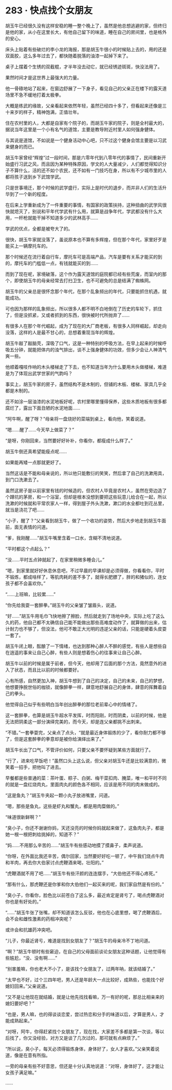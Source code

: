 <link rel="stylesheet" href="../styles/text.css"/>
<h1>283 · 快点找个女朋友</h1>

胡玉牛已经很久没有这样安稳的睡一整个晚上了，虽然是他总想逃避的家，但终归是他的家，从小在这里长大，有他自己留下的味道，睡在自己的房间里，也是格外的安心。

床头上贴着有些破烂的李小龙的海报，那是胡玉牛很小的时候贴上去的，用的还是双面胶，这么多年过去了，都快随着脱落的油漆一起掉下来了。

桌子上摆着个生锈的双截棍，才半年没去动它，就已经锈迹斑斑，快没法用了。

果然时间才是这世界上最强大的力量。

他一骨碌地站了起来，在窗边舒展了一下身子，看见自己的父亲正在楼下的露天道场里不急不缓地打着太极拳。

大概是练武的缘故，父亲看起来依然年轻，虽然已经四十多了，但看起来还像是三十来岁的样子，精神饱满，正值壮年。

住在农村里的人，大都是自家有个院子的，而胡玉牛家的院子，则是全村最大的，据说当年这里是一个小有名气的道馆，主要是教导附近村里人如何强身健体。

与其说是道馆，不如说是一个健身活动中心吧，只不过这个健身会馆主要是以习武来健身的而已。

胡玉牛家曾经“辉煌”过一段时间，那是六零年代到八零年代的事情了，民间重新开始盛行习武之风，而且因为某种特殊原因，学文的人大量减少，人们都觉得知识分子不算什么，活的还不如个农民，还不如有一门技巧在身，所以有不少城市里的人都将孩子送到乡下武馆学武。

只是世事境迁，那个时候的武学盛行，实际上是时代的退步，而并非人们的生活升华到了一个新的程度。

在后来上学重新成为了一件重要的事情，有国家的政策扶持，这种扭曲的武学风很快就熄灭了，别说和平年代学武有什么用，就算是战争年代，学武都没有什么大用，一杆枪就能干掉不知道多少的武林高手……

学武的优点，全都是被夸大了的。

很快，胡玉牛家就没落了，虽说原本也不算有多辉煌，但在那个年代，家里好歹是能买上一辆摩托车的。

那个时候还在流行着自行车，摩托车可是高端产品，汽车是要有关系才能买的到的，摩托车的门槛低一点，有钱就能买的到……

而到了现在呢，家境破落，这个作为露天道馆的庭院都已经有些荒废，而室内的那个，即使胡玉牛的母亲经常去打扫卫生，也不可避免的总是结满了蜘蛛网。

胡玉牛的父亲总是很怀念那个年代，在那个乱象频出的年代，只要能抓住机遇，就能成功。

可也因为那样的乱象频出，所以很多人都不明不白地倒在了历史的车轮下，抓住了，但是没抓紧，又或者抓到的东西，很快被时代所抛弃了……

有很多人在那个年代崛起，成为了现在的大厂商老板，有很多人同样崛起，却走向没落，这样的人是最不甘心的，总想着重现当年的辉煌。

胡玉牛敲了敲脑壳，深吸了口气，这是一种特别的呼吸方法，在早上起来的时候呼吸五分钟，就能把体内的浊气排出，谈不上强身健体的功效，但多少会让人神清气爽一些。

他顺着嘎吱作响的木头楼梯走了下去，也不知道当年为什么要用木头做楼梯，难道是为了体现出武学世家的气韵吗？

事实上，胡玉牛家的房子，虽然结构不是木制的，但铺的木板、楼梯、家具几乎全都是木制的。

还不如涂一层油漆的水泥地板好呢，农村里哪里懂得保养，这些木质地板有很多都腐烂了，露出下面丑陋的水泥地面……

“阿牛啊，醒了呀？”母亲将一盘烧好的菜端到桌上，看向他，笑着说道。

“嗯……醒了……今天早上做菜了？”

“是呀，你刚回来，当然要好好补补，你看你，都瘦成什么样了。”

胡玉牛倒还真希望能瘦点呢……

如果能再矮一点那就更好了。

当然这话是不能和母亲说的，所以他只能敷衍的笑笑，然后拿了自己的洗漱用具，到门口洗漱去了。

虽然这房子是以前家里有钱的时候造的，但农村人毕竟是农村人，虽然在旁边造了个蹲坑的茅房，和一个浴室，但却是根本没想到要把这些玩意儿给合在一起，所以洗漱的时候就和平常农家人一样，得到屋子外头洗漱，漱口的水全都吐到花丛里，就当是浇花了吧……

“小子，醒了？”父亲看到胡玉牛，做了一个收功的姿势，然后大步地走到胡玉牛面前，面无表情的问道。

“爹，我刚醒……”胡玉牛嘴里含着一口水，含糊不清地说道。

“平时都这个点起么？”

“没……平时五点钟就起了，在家里稍微多睡会儿。”

“嗯，到家里就好好休息休息吧，不过早晨的早课却是必须得做，你看看你，平时不锻炼，都成啥样了，等肌肉耗的差不多了，就得长肥膘了，胖的和猪似的，连女孩子都不会喜欢你。”

“……上班嘛，比较累……”

“你先给我耍一套醉拳。”胡玉牛的父亲皱了皱眉头，说道。

“好……”胡玉牛用毛巾飞快地擦了擦脸，然后就走到了场地中央，实际上吃了这么久的药，他自己都不太确信自己能不能做出那些高难度动作了，就算做的出来，估计耐力也不够了，但没法，他可不敢正大光明的违逆父亲的话，只能是硬着头皮耍一套了。

胡玉牛闭上眼，酝酿了一下情绪，也达到那种心醉人不醉的感觉，有些人是想些自在逍遥的事来让自己心醉，有些人则是想着伤心的往事来让自己心醉。

胡玉牛以前的时候是属于前者，但今天，他却用了后面的那个方法，竟然意外的进入了状态，而且比以前的时候都要好。

心有所感，自然更加入神，胡玉牛想到了自己的决定，自己的未来，自己的梦想，他想要挣脱世俗的枷锁，就像醉拳一样，肆意地舒展自己的身体，肆意的挥舞着自己的拳头。

他觉得自己似乎有些明白当年创出醉拳的那位老前辈心中的情绪了。

这一套醉拳，也算是胡玉牛超水平发挥，时而阳刚，时而阴柔，以前的时候，他是无法把阴柔这一部分演绎完美的，而今天，却是连父亲都挑不出刺来。

“不错。”一套拳耍完，父亲点了点头，“就是最近身体锻炼的少了，看你耐力都不够了，但是这套醉拳的拳意却是被你给演绎出来了。”

胡玉牛长出了口气，不管评价如何，只要父亲不要怀疑到某些方面就行了。

“行了，进来吃早饭吧！”虽然口头上这么说，但父亲对胡玉牛还是比较满意的，微笑着一招手，把他叫了进去。

早餐都是些普通的菜：茶叶蛋、粽子、白粥、梅干菜扣肉、腌菜，唯一和平时不同的就是一盘红烧肉丸，里面肉丸的颜色各不相同，应该是用不同的肉末做成的。

“这是鱼丸？”胡玉牛夹起一颗小丸子放进嘴里，问道。

“嗯，那些是鱼丸，这些是虾丸和蟹丸，都是用肉糜做的。”

“味道很新鲜啊？”

“臭小子，你还不谢谢你妈，天还没亮的时候你妈就起来做了，这鱼肉丸子，都是她一根一根把刺给挑掉的，知道不？”

“妈……不用那么辛苦的……”胡玉牛有些感动地摸了摸鼻子，柔声说道。

“你呀，在外面比我还辛苦，偶尔回家，当然要好好吃一顿了，中午我们烧点牛肉和羊肉，再去你大伯家讨点虎鞭酒来喝，壮阳的。”

“虎鞭酒就不用了吧……”胡玉牛有些汗颜的连连摆手，“大伯他还不得心疼死。”

“那有什么，那虎鞭还是你爹和你大伯他们一起买来的呢，我们家自然是有份的。”

“臭小子，你看你，脸色比以前苍白了这么多，最近肯定是肾亏了，喝点虎鞭酒对你也是有好处的。”

“……”胡玉牛张了张嘴，却不知道该怎么反驳，他也在心底里想，喝了虎鞭酒后，会不会和雌性激素的药相冲突呢？

或许会和抗雄药冲突吧。

“儿子，你最近肾亏，难道是找到女朋友了？”胡玉牛的母亲冷不丁地问道。

“啊？”胡玉牛顿时有些窘迫，在自己的父母面前谈论女朋友这种话题，让他觉得有些尴尬，“没、没有啊……”

“别害羞嘛，你也老大不小了，是该找个女朋友了，过两年呐，就该结婚了。”

“太早也不好，过个三四年吧，男人还是年龄大一点比较好，成熟些，也能找个好媳妇回来。”父亲说道。

“又不是让他现在就结婚，就是让他先找找看嘛，万一有好的呢，那总比相亲来的媳妇要好吧？”

“也是，男人嘛，也的得谈谈恋爱，尝过热恋和分手的味道以后，才算是男人，才能成熟起来。”

“对呀，阿牛，你得赶紧找个女朋友了，现在找，大家差不多都是第一次谈，等以后找了，你又没经验，对方又是谈了几次过的，那可就有点麻烦了。”

“所以说，臭小子，每天必须得锻炼身体，身体好了，女人才喜欢。”父亲笑着说道，像是在意有所指。

一旁的母亲有些不好意思，但还是十分认真地说道：“对呀，身体好了，这才能让女孩子满足嘛。”

……
